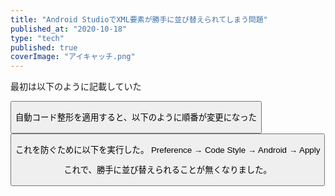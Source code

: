 ```yaml
---
title: "Android StudioでXML要素が勝手に並び替えられてしまう問題"
published_at: "2020-10-18"
type: "tech"
published: true
coverImage: "アイキャッチ.png"
---
```


最初は以下のように記載していた

<LinearLayout>
<TextView/>
<Button/>
</LinearLayout>

自動コード整形を適用すると、以下のように順番が変更になった

<LinearLayout>
<Button/>
<TextView/>
</LinearLayout>

これを防ぐために以下を実行した。 Preference → Code Style → Android → Apply

これで、勝手に並び替えられることが無くなりました。
